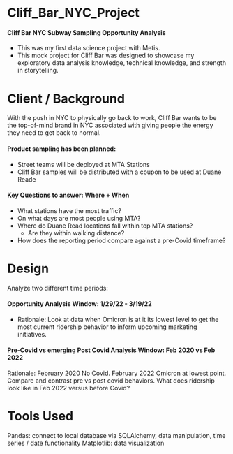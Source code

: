 # Cliff_Bar_NYC_Project
#### Cliff Bar NYC Subway Sampling Opportunity Analysis
- This was my first data science project with Metis. 
- This mock project for Cliff Bar was designed to showcase my exploratory data analysis knowledge, technical knowledge, and strength in storytelling. 


# Client / Background
With the push in NYC to physically go back to work, Cliff Bar wants to be the top-of-mind brand in NYC associated with giving people the energy they need to get back to normal. 

#### Product sampling has been planned:
- Street teams will be deployed at MTA Stations
- Cliff Bar samples will be distributed with a coupon to be used at Duane Reade

#### Key Questions to answer: Where + When 
- What stations have the most traffic? 
- On what days are most people using MTA?  
- Where do Duane Read locations fall within top MTA stations?
	- Are they within walking distance?
- How does the reporting period compare against a pre-Covid timeframe?

# Design
Analyze two different time periods:
#### Opportunity Analysis Window: 1/29/22 - 3/19/22
- Rationale: Look at data when Omicron is at it its lowest level to get the most current ridership behavior to inform upcoming marketing initiatives.

#### Pre-Covid vs emerging Post Covid Analysis Window: Feb 2020 vs Feb 2022 
Rationale: February 2020 No Covid.  February 2022 Omicron at lowest point.
Compare and contrast pre vs post covid behaviors. What does ridership look like in Feb 2022 versus before Covid? 



# Tools Used
Pandas: connect to local database via SQLAlchemy, data manipulation, time series / date functionality
Matplotlib: data visualization
